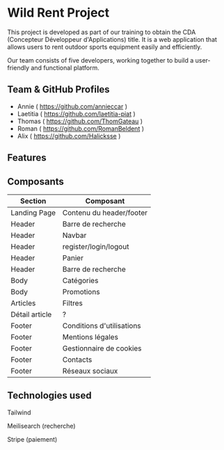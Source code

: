 # Wild Rent Project

This project is developed as part of our training to obtain the CDA (Concepteur Développeur d'Applications) title.
It is a web application that allows users to rent outdoor sports equipment easily and efficiently.

Our team consists of five developers, working together to build a user-friendly and functional platform.

## Team & GitHub Profiles

- Annie ( https://github.com/annieccar )
- Laetitia ( https://github.com/laetitia-piat )
- Thomas ( https://github.com/ThomGateau )
- Roman ( https://github.com/RomanBeldent )
- Alix ( https://github.com/Halicksse )

## Features

## Composants

| Section        | Composant                 |
| -------------- | ------------------------- |
| Landing Page   | Contenu du header/footer  |
| Header         | Barre de recherche        |
| Header         | Navbar                    |
| Header         | register/login/logout     |
| Header         | Panier                    |
| Header         | Barre de recherche        |
| Body           | Catégories                |
| Body           | Promotions                |
| Articles       | Filtres                   |
| Détail article | ?                         |
| Footer         | Conditions d'utilisations |
| Footer         | Mentions légales          |
| Footer         | Gestionnaire de cookies   |
| Footer         | Contacts                  |
| Footer         | Réseaux sociaux           |

## Technologies used

Tailwind

Meilisearch (recherche)

Stripe (paiement)

